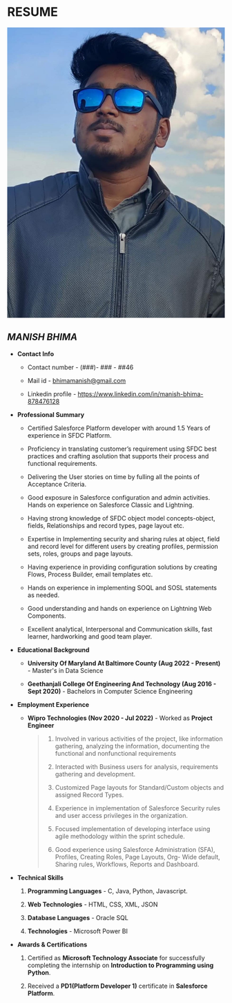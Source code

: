 # RESUME
![](1.jpeg)
                                                                                                                           
   
## *MANISH BHIMA*

- **Contact Info**
    - Contact number - (###)- ### - ##46
    
    - Mail id - bhimamanish@gmail.com
    
    - Linkedin profile - https://www.linkedin.com/in/manish-bhima-878476128

- **Professional Summary**
   - Certified Salesforce Platform developer with around 1.5 Years of experience in SFDC Platform.
   
   - Proficiency in translating customer’s requirement using SFDC best practices and crafting asolution that supports their process and functional requirements.

   - Delivering the User stories on time by fulling all the points of Acceptance Criteria.
   
   - Good exposure in Salesforce configuration and admin activities. Hands on experience on Salesforce Classic and Lightning.
   
   - Having strong knowledge of SFDC object model concepts-object, fields, Relationships and record types, page layout etc.
    
   - Expertise in Implementing security and sharing rules at object, field and record level for different users by creating profiles, permission sets, roles, groups and page layouts.
   
   - Having experience in providing configuration solutions by creating Flows, Process Builder, email templates etc.
   
   - Hands on experience in implementing SOQL and SOSL statements as needed.

   - Good understanding and hands on experience on Lightning Web Components.
 
   - Excellent analytical, Interpersonal and Communication skills, fast learner, hardworking and good team player.

 - **Educational Background**
     - **University Of Maryland At Baltimore County (Aug 2022 - Present)** - Master's in Data Science
   
     - **Geethanjali College Of Engineering And Technology (Aug 2016 - Sept 2020)**  - Bachelors in Computer Science Engineering  

 - **Employment Experience**
     - **Wipro Technologies (Nov 2020 - Jul 2022)** - Worked as __Project Engineer__
         > 1. Involved in various activities of the project, like information gathering, analyzing the information, documenting the functional and nonfunctional requirements
         > 
         > 2. Interacted with Business users for analysis, requirements gathering and development.
         >
         > 3. Customized Page layouts for Standard/Custom objects and assigned Record Types.
         > 
         > 4. Experience in implementation of Salesforce Security rules and user access privileges in the organization.
         >  
         > 5. Focused implementation of developing interface using agile methodology within the sprint schedule.
         > 
         > 6. Good experience using Salesforce Administration (SFA), Profiles, Creating Roles, Page Layouts, Org- Wide default, Sharing rules, Workflows, Reports and Dashboard.
         
- **Technical Skills**   
     1. **Programming Languages** - C, Java, Python, Javascript.
   
     2. **Web Technologies**  - HTML, CSS, XML, JSON
   
     3. **Database Languages**  - Oracle SQL
   
     4. **Technologies**  -  Microsoft Power BI 
    
- **Awards & Certifications** 
     
     1. Certified as __Microsoft Technology Associate__ for successfully completing the internship on __Introduction to Programming using Python__.
     
     2. Received a __PD1(Platform Developer 1)__ certificate in __Salesforce Platform__.

